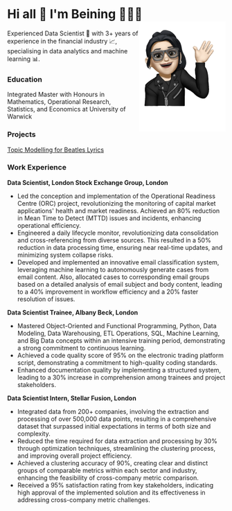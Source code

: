 # Hi all 👋 I'm Beining 👩🏻‍💻 <img align="right" width="200" src="assets/img/avatar.png">

Experienced Data Scientist 🚀 with 3+ years of experience in the financial industry 📈, specialising in data analytics and machine learning 📊.

### Education
Integrated Master with Honours in Mathematics, Operational Research, Statistics, and Economics at University of Warwick

### Projects
[Topic Modelling for Beatles Lyrics](https://github.com/BeiningZhang/beatles-lyrics-analysis.git)

### Work Experience
**Data Scientist, London Stock Exchange Group, London**
- Led the conception and implementation of the Operational Readiness Centre (ORC) project, revolutionizing the monitoring of capital market applications' health and market readiness. Achieved an 80% reduction in Mean Time to Detect (MTTD) issues and incidents, enhancing operational efficiency.
- Engineered a daily lifecycle monitor, revolutionizing data consolidation and cross-referencing from diverse sources. This resulted in a 50% reduction in data processing time, ensuring near real-time updates, and minimizing system collapse risks.
- Developed and implemented an innovative email classification system, leveraging machine learning to autonomously generate cases from email content. Also, allocated cases to corresponding email groups based on a detailed analysis of email subject and body content, leading to a 40% improvement in workflow efficiency and a 20% faster resolution of issues.

**Data Scientist Trainee, Albany Beck, London**
- Mastered Object-Oriented and Functional Programming, Python, Data Modeling, Data Warehousing, ETL Operations, SQL, Machine Learning, and Big Data concepts within an intensive training period, demonstrating a strong commitment to continuous learning.
- Achieved a code quality score of 95% on the electronic trading platform script, demonstrating a commitment to high-quality coding standards.
- Enhanced documentation quality by implementing a structured system, leading to a 30% increase in comprehension among trainees and project stakeholders.

**Data Scientist Intern, Stellar Fusion, London**
- Integrated data from 200+ companies, involving the extraction and processing of over 500,000 data points, resulting in a comprehensive dataset that surpassed initial expectations in terms of both size and complexity.
- Reduced the time required for data extraction and processing by 30% through optimization techniques, streamlining the clustering process, and improving overall project efficiency.
- Achieved a clustering accuracy of 90%, creating clear and distinct groups of comparable metrics within each sector and industry, enhancing the feasibility of cross-company metric comparison.
- Received a 95% satisfaction rating from key stakeholders, indicating high approval of the implemented solution and its effectiveness in addressing cross-company metric challenges. 


